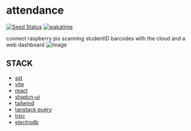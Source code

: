 # attendance
[![Seed Status](https://api.seed.run/rgodha/attendance/stages/production/build_badge)](https://console.seed.run/rgodha/attendance) [![wakatime](https://wakatime.com/badge/github/rgodha24/attendance.svg)](https://wakatime.com/badge/github/rgodha24/attendance)

connect raspberry pis scanning studentID barcodes with the cloud and a web dashboard
![image](https://github.com/rgodha24/attendance/assets/90421212/0715195d-ca11-4b4e-8176-5a791a8b791a)

## STACK
- [sst](https://sst.dev)
- [vite](https://vitejs.dev)
- [react](https://react.dev)
- [shadcn-ui](https://ui.shadcn.com)
- [tailwind](https://tailwindcss.com)
- [tanstack query](https://tanstack.com/query)
- [trpc](https://trpc.io)
- [electrodb](https://electrodb.dev/)
